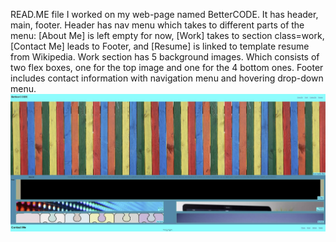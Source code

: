 READ.ME file
I worked on my web-page named BetterCODE. It has header, main, footer.
Header has nav menu which takes to different parts of the menu: [About Me] is left empty for now, [Work] takes to section class=work, [Contact Me] leads to Footer, and [Resume] is linked to template resume from Wikipedia.
Work section has 5 background images. Which consists of two flex boxes, one for the top image and one for the 4 bottom ones. 
Footer includes contact information with navigation menu and hovering drop-down menu.
![Screanshot](./Assets/images/Screenshot%20BetterCODE.jpg)

